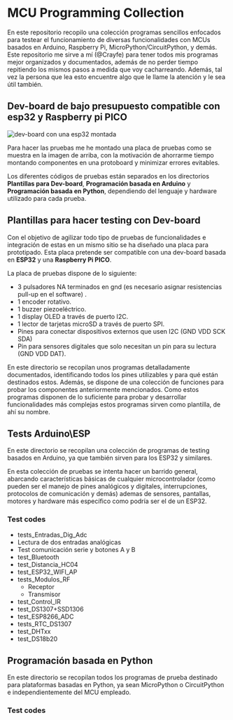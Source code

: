 # MCU Programming Collection
En este repositorio recopilo una colección programas sencillos enfocados para testear el funcionamiento de diversas funcionalidades con MCUs basados en Arduino, Raspberry Pi, MicroPython/CircuitPython, y demás. Este repositorio me sirve a mí (@Crayfe) para tener todos mis programas mejor organizados y documentados, además de no perder tiempo repitiendo los mismos pasos a medida que voy cacharreando. Además, tal vez la persona que lea esto encuentre algo que le llame la atención y le sea útil también.

## Dev-board de bajo presupuesto compatible con esp32 y Raspberry pi PICO

![dev-board con una esp32 montada ](dev-board-esp32.jpg)

Para hacer las pruebas me he montado una placa de pruebas como se muestra en la imagen de arriba, con la motivación de ahorrarme tiempo montando componentes en una protoboard y minimizar errores evitables.

Los diferentes códigos de pruebas están separados en los directorios **Plantillas para Dev-board**, **Programación basada en Arduino** y **Programación basada en Python**, dependiendo del lenguaje y hardware utilizado para cada prueba.


## Plantillas para hacer testing con Dev-board
Con el objetivo de agilizar todo tipo de pruebas de funcionalidades e integración de estas en un mismo sitio se ha diseñado una placa para prototipado. Esta placa pretende ser compatible con una dev-board basada en **ESP32** y una **Raspberry Pi PICO**. 

La placa de pruebas dispone de lo siguiente:
- 3 pulsadores NA terminados en gnd (es necesario asignar resistencias pull-up en el software) .
- 1 encoder rotativo.
- 1 buzzer piezoeléctrico.
- 1 display OLED a través de puerto I2C.
- 1 lector de tarjetas microSD a través de puerto SPI.
- Pines para conectar dispositivos externos que usen I2C (GND VDD SCK SDA)
- Pin para sensores digitales que solo necesitan un pin para su lectura (GND VDD DAT).

En este directorio se recopilan unos programas detalladamente documentados, identificando todos los pines utilizables y para qué están destinados estos. Además, se dispone de una colección de funciones para probar los componentes anteriormente mencionados. Como estos programas disponen de lo suficiente para probar y desarrollar funcionalidades más complejas estos programas sirven como plantilla, de ahí su nombre.


## Tests Arduino\ESP
En este directorio se recopilan una colección de programas de testing basados en Arduino, ya que también sirven para los ESP32 y similares. 

En esta colección de pruebas se intenta hacer un barrido general, abarcando características básicas de cualquier microcontrolador (como pueden ser el manejo de pines analógicos y digitales, interrupciones, protocolos de comunicación y demás) ademas de sensores, pantallas, motores y hardware más específico como podría ser el de un ESP32.

### Test codes
- tests_Entradas_Dig_Adc
- Lectura de dos entradas analógicas
- Test comunicación serie y botones A y B
- test_Bluetooth
- test_Distancia_HC04
- test_ESP32_WIFI_AP
- tests_Modulos_RF
    - Receptor
    - Transmisor
- test_Control_IR
- test_DS1307+SSD1306
- test_ESP8266_ADC
- tests_RTC_DS1307
- test_DHTxx
- test_DS18b20

## Programación basada en Python
En este directorio se recopilan todos los programas de prueba destinado para plataformas basadas en Python, ya sean MicroPython o CircuitPython e independientemente del MCU empleado.

### Test codes
